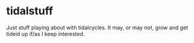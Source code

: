 # tidalstuff

Just stuff playing about with tidalcycles. It may, or may not, grow and get tideid up if/as I keep interested. 
